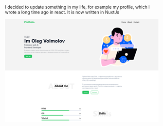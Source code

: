 I decided to update something in my life, for example my profile, which I wrote a long time ago in react. It is now written in NuxtJs


![](https://github.com/Volmol16/My-Profile-Nuxt/blob/main/_nuxt/%D0%A1%D0%BA%D1%80%D0%B8%D0%BD%D1%88%D0%BE%D1%82%20%D1%81%D0%B4%D0%B5%D0%BB%D0%B0%D0%BD%D0%BD%D1%8B%D0%B9%202024-09-29%20%D0%B2%2010.51.19.png)
